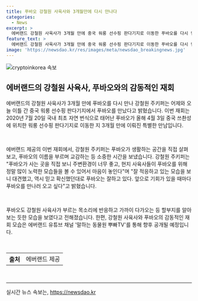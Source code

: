 ```yaml
---
title: 푸바오 강철원 사육사와 3개월만에 다시 만나다
categories:
  - News
excerpt: >
  에버랜드 강철원 사육사가 3개월 만에 중국 워룽 선수핑 판다기지로 이동한 푸바오를 다시 만났다. 강철원은 푸바오와 소중한 시간을 보내며, 푸바오의 환경과 사육사들의 노력을 확인하고 안정된 적응 상태를 확인했다. 또한, 푸바오가 강철원의 목소리에 반응하고 가까이 다가오는 모습을 보였다. 재회 모습은 에버랜드 유튜브 채널을 통해 공개될 예정이다.
feature_text: >
  에버랜드 강철원 사육사가 3개월 만에 중국 워룽 선수핑 판다기지로 이동한 푸바오를 다시 만났다. 강철원은 푸바오와 소중한 시간을 보내며, 푸바오의 환경과 사육사들의 노력을 확인하고 안정된 적응 상태를 확인했다. 또한, 푸바오가 강철원의 목소리에 반응하고 가까이 다가오는 모습을 보였다. 재회 모습은 에버랜드 유튜브 채널을 통해 공개될 예정이다.
image: 'https://newsdao.kr/res/images/meta/newsdao_breakingnews.jpg'
---
```


<p><img src="https://newsdao.kr/res/images/meta/newsdao_breakingnews.jpg" alt="cryptoinkorea 속보" /></p>

<h2 data-ke-size="size26">에버랜드의 강철원 사육사, 푸바오와의 감동적인 재회</h2>

<p data-ke-size="size16">에버랜드의 강철원 사육사가 3개월 만에 푸바오를 다시 만나 강철원 주키퍼는 어제와 오늘 이틀 간 중국 워룽 선수핑 판다기지에서 푸바오를 만났다고 밝혔습니다. 이번 재회는 2020년 7월 20일 국내 최초 자연 번식으로 태어난 푸바오가 올해 4월 3일 중국 쓰촨성에 위치한 워룽 선수핑 판다기지로 이동한 지 3개월 만에 이뤄진 특별한 만남입니다.</p>

<p><br></p>

<p data-ke-size="size16">에버랜드 제공의 이번 재회에서, 강철원 주키퍼는 푸바오가 생활하는 공간을 직접 살펴보고, 푸바오의 이름을 부르며 교감하는 등 소중한 시간을 보냈습니다. 강철원 주키퍼는 "푸바오가 사는 곳을 직접 보니 주변환경이 너무 좋고, 현지 사육사들이 푸바오를 위해 정말 많이 노력한 모습들을 볼 수 있어서 마음이 놓인다"며 "잘 적응하고 있는 모습을 보니 대견했고, 역시 믿고 확신했던대로 푸바오는 잘하고 있다. 앞으로 기회가 있을 때마다 푸바오를 만나러 오고 싶다"고 밝혔습니다.</p>

<p><br></p>

<p data-ke-size="size16">푸바오도 강철원 사육사가 부르는 목소리에 반응하고 가까이 다가오는 등 할부지를 알아보는 듯한 모습을 보였다고 전해졌습니다. 한편, 강철원 사육사와 푸바오의 감동적인 재회 모습은 에버랜드 유튜브 채널 '말하는 동물원 뿌빠TV'를 통해 향후 공개될 예정입니다.</p>

<p><br></p>

<table>
  <tr>
    <th>출처</th>
    <td>에버랜드 제공</td>
  </tr>
</table>

<p><br>
<hr></p>
실시간 뉴스 속보는, <a href="https://newsdao.kr" rel="dofollow">https://newsdao.kr</a>


